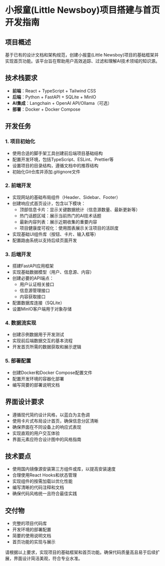 # 小报童(Little Newsboy)项目搭建与首页开发指南

## 项目概述
基于已有的设计文档和架构规范，创建小报童(Little Newsboy)项目的基础框架并实现首页功能。该平台旨在帮助用户高效追踪、过滤和理解AI技术领域的知识源。

## 技术栈要求
- **前端**：React + TypeScript + Tailwind CSS
- **后端**：Python + FastAPI + SQLite + MinIO
- **AI集成**：Langchain + OpenAI API/Ollama（可选）
- **部署**：Docker + Docker Compose

## 开发任务

### 1. 项目初始化
- 使用合适的脚手架工具创建前后端项目基础结构
- 配置开发环境，包括TypeScript、ESLint、Prettier等
- 设置项目的目录结构，遵循文档中的推荐结构
- 初始化Git仓库并添加.gitignore文件

### 2. 前端开发
- 实现网站的基础布局组件（Header、Sidebar、Footer）
- 创建响应式首页设计，包含以下模块：
  - 顶部信息卡片：显示关键数据统计（信息源数量、最新更新等）
  - 热门话题区域：展示当前热门的AI技术话题
  - 最新内容列表：展示近期收集的重要内容
  - 项目健康度可视化：使用图表展示关注项目的活跃度
- 实现基础UI组件库（按钮、卡片、输入框等）
- 配置路由系统以支持后续页面开发

### 3. 后端开发
- 搭建FastAPI应用框架
- 实现基础数据模型（用户、信息源、内容）
- 创建必要的API端点：
  - 用户认证相关接口
  - 信息源管理接口
  - 内容获取接口
- 配置数据库连接（SQLite）
- 设置MinIO客户端用于对象存储

### 4. 数据流实现
- 创建示例数据用于开发测试
- 实现前后端数据交互的基本流程
- 开发首页所需的数据获取和展示逻辑

### 5. 部署配置
- 创建Docker和Docker Compose配置文件
- 配置开发环境的容器化部署
- 编写简要的部署说明文档

## 界面设计要求
- 遵循现代简约设计风格，以蓝白为主色调
- 使用卡片式布局设计首页，确保信息分区清晰
- 确保界面在不同设备上的响应式表现
- 实现直观的用户交互体验
- 界面元素应符合设计图中的风格指南

## 技术要点
- 使用国内镜像源安装第三方组件或库，以提高安装速度
- 合理使用React Hooks和状态管理
- 实现组件的按需加载以优化性能
- 编写清晰的代码注释和文档
- 确保代码风格统一且符合最佳实践

## 交付物
- 完整的项目代码库
- 开发环境的部署配置
- 简要的使用说明文档
- 首页功能的实现与展示

请根据以上要求，实现项目的基础框架和首页功能。确保代码质量高且易于后续扩展，界面设计简洁美观，符合专业水准。